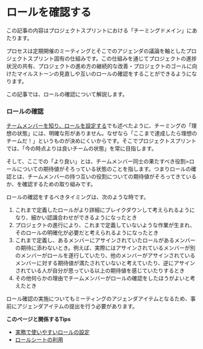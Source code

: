 # ロールを確認する

この記事の内容はプロジェクトスプリントにおける「チーミングドメイン」にあたります。

プロセスは定期開催のミーティングとそこでのアジェンダの議論を軸としたプロジェクトスプリント固有の仕組みです。この仕組みを通じてプロジェクトの進捗状況の共有、プロジェクトの進め方の継続的な改善・プロジェクトのゴールに向けたマイルストーンの見直しや互いのロールの確認をすることができるようになります。

この記事では、ロールの確認について解説します。

### **ロールの確認**

[チームメンバーを知り、ロールを設定する](chmumenbworirruwosuru.md)でも述べたように、チーミングの「理想の状態」には、明確な形がありません。なぜなら「ここまで達成したら理想のチームだ！」というものが決めにくいからです。そこでプロジェクトスプリントでは、「今の時点よりは良いチームの状態」を常に目指します。

そして、ここでの「より良い」とは、チームメンバー同士の果たすべき役割=ロールについての期待値がそろっている状態のことを指します。つまりロールの確認とは、チームメンバーの持つ互いの役割についての期待値がそろってきているか、を確認するための取り組みです。

ロールの確認をするべきタイミングは、次のような時です。

1. これまで定義したロールがより詳細にブレイクダウンして考えられるようになり、細かい認識合わせができるようになったとき
2. プロジェクトの進行により、これまで定義していないような作業が生まれ、そのロールの明確化が必要だと考えられるようになったとき
3. これまで定義し、あるメンバーにアサインされていたロールがあるメンバーの期待に添わないとき。例えば、実際にはアサインされているメンバーが別のメンバーがロールを遂行していたり、他のメンバーがアサインされているメンバーに対する期待値が満たされていないと考えていたり、逆にアサインされている人が自分が思っている以上の期待値を感じていたりするとき
4. その他何らかの理由でチームメンバーがロールの確認をしたほうがよいと考えたとき

ロール確認の実施についてもミーティングのアジェンダアイテムとなるため、事前にアジェンダアイテムの提出を行う必要があります。

**このページと関係するTips**

* [実務で使いやすいロールの設定](../tips/deiyasuirruno.md)
* [ロールシートの利用](../tips/rrushtono.md)
